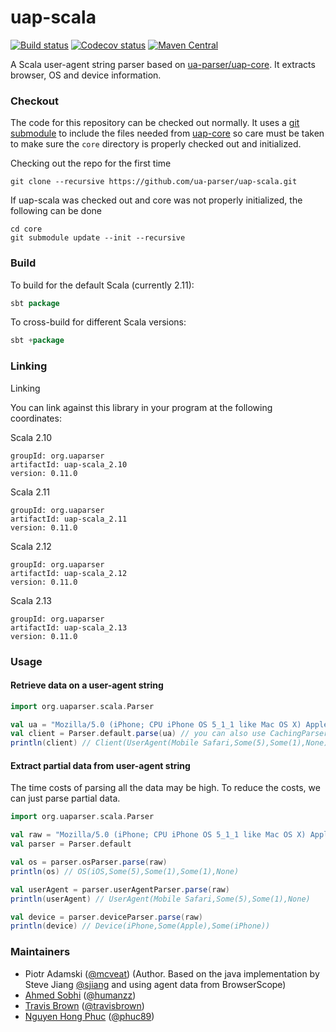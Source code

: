 uap-scala
=========

[![Build status](https://travis-ci.org/ua-parser/uap-scala.svg?branch=master)](https://travis-ci.org/ua-parser/uap-scala)
[![Codecov status](https://codecov.io/gh/ua-parser/uap-scala/branch/master/graph/badge.svg)](https://codecov.io/gh/ua-parser/uap-scala)
[![Maven Central](https://maven-badges.herokuapp.com/maven-central/org.uaparser/uap-scala_2.11/badge.svg)](https://maven-badges.herokuapp.com/maven-central/org.uaparser/uap-scala_2.11)

A Scala user-agent string parser based on [ua-parser/uap-core](https://github.com/ua-parser/uap-core). It extracts browser, OS and device information.

### Checkout
The code for this repository can be checked out normally. It uses a [git submodule](https://git-scm.com/docs/git-submodule) to include the files needed from [uap-core](https://github.com/ua-parser/uap-core) so care must be taken to make sure the `core` directory is properly checked out and initialized.

Checking out the repo for the first time
```
git clone --recursive https://github.com/ua-parser/uap-scala.git
```
If uap-scala was checked out and core was not properly initialized, the following can be done

```
cd core
git submodule update --init --recursive
```

### Build
To build for the default Scala (currently 2.11):
```scala
sbt package
```
To cross-build for different Scala versions:
```scala
sbt +package
```

### Linking
Linking

You can link against this library in your program at the following coordinates:

Scala 2.10
```
groupId: org.uaparser
artifactId: uap-scala_2.10
version: 0.11.0
```

Scala 2.11
```
groupId: org.uaparser
artifactId: uap-scala_2.11
version: 0.11.0
```

Scala 2.12
```
groupId: org.uaparser
artifactId: uap-scala_2.12
version: 0.11.0
```

Scala 2.13
```
groupId: org.uaparser
artifactId: uap-scala_2.13
version: 0.11.0
```

### Usage
#### Retrieve data on a user-agent string
```scala
import org.uaparser.scala.Parser

val ua = "Mozilla/5.0 (iPhone; CPU iPhone OS 5_1_1 like Mac OS X) AppleWebKit/534.46 (KHTML, like Gecko) Version/5.1 Mobile/9B206 Safari/7534.48.3"
val client = Parser.default.parse(ua) // you can also use CachingParser
println(client) // Client(UserAgent(Mobile Safari,Some(5),Some(1),None),OS(iOS,Some(5),Some(1),Some(1),None),Device(iPhone))
```
#### Extract partial data from user-agent string
The time costs of parsing all the data may be high.
To reduce the costs, we can just parse partial data.
```scala
import org.uaparser.scala.Parser

val raw = "Mozilla/5.0 (iPhone; CPU iPhone OS 5_1_1 like Mac OS X) AppleWebKit/534.46 (KHTML, like Gecko) Version/5.1 Mobile/9B206 Safari/7534.48.3"
val parser = Parser.default

val os = parser.osParser.parse(raw)
println(os) // OS(iOS,Some(5),Some(1),Some(1),None)

val userAgent = parser.userAgentParser.parse(raw)
println(userAgent) // UserAgent(Mobile Safari,Some(5),Some(1),None)

val device = parser.deviceParser.parse(raw)
println(device) // Device(iPhone,Some(Apple),Some(iPhone))
```
### Maintainers

* Piotr Adamski ([@mcveat](https://twitter.com/mcveat)) (Author. Based on the java implementation by Steve Jiang [@sjiang](https://twitter.com/sjiang) and using agent data from BrowserScope)
* [Ahmed Sobhi](https://github.com/humanzz) ([@humanzz](https://twitter.com/humanzz))
* [Travis Brown](https://github.com/travisbrown) ([@travisbrown](https://twitter.com/travisbrown))
* [Nguyen Hong Phuc](https://github.com/phucnh) ([@phuc89](https://twitter.com/phuc89))
